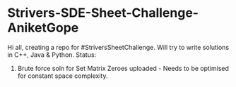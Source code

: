 # Strivers-SDE-Sheet-Challenge-AniketGope
Hi all, creating a repo for #StriversSheetChallenge. Will try to write solutions in C++, Java &amp; Python.
Status:
1. Brute force soln for Set Matrix Zeroes uploaded - Needs to be optimised for constant space complexity.
